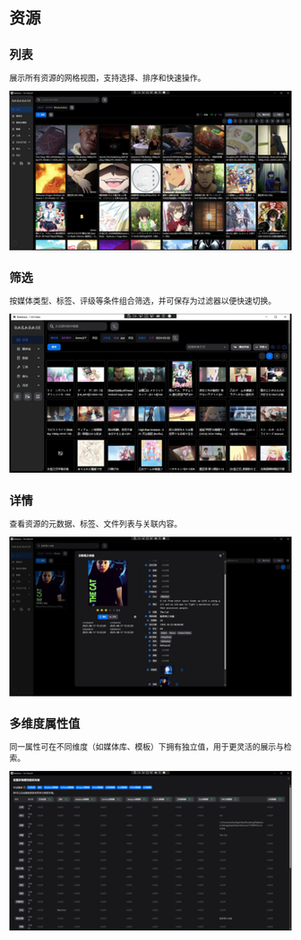 # 资源

## 列表
展示所有资源的网格视图，支持选择、排序和快速操作。

![资源列表](../../imgs/1-resource-list.jpg)

## 筛选
按媒体类型、标签、评级等条件组合筛选，并可保存为过滤器以便快速切换。

![资源筛选](../../imgs/1-resource-filter.jpg)

## 详情
查看资源的元数据、标签、文件列表与关联内容。

![资源详情](../../imgs/1-resource-detail.jpg)

## 多维度属性值
同一属性可在不同维度（如媒体库、模板）下拥有独立值，用于更灵活的展示与检索。

![多维度属性值](../../imgs/1-resource-multiple-scope-property-values.jpg)
